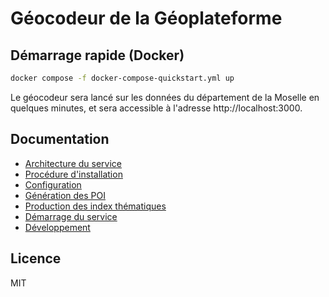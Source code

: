 # Géocodeur de la Géoplateforme

## Démarrage rapide (Docker)

```bash
docker compose -f docker-compose-quickstart.yml up
```

Le géocodeur sera lancé sur les données du département de la Moselle en quelques minutes, et sera accessible à l'adresse http://localhost:3000.

## Documentation

- [Architecture du service](docs/architecture.md)
- [Procédure d'installation](docs/installation.md)
- [Configuration](docs/configuration.md)
- [Génération des POI](docs/poi.md)
- [Production des index thématiques](docs/indexation.md)
- [Démarrage du service](docs/service.md)
- [Développement](docs/dev.md)

## Licence

MIT

